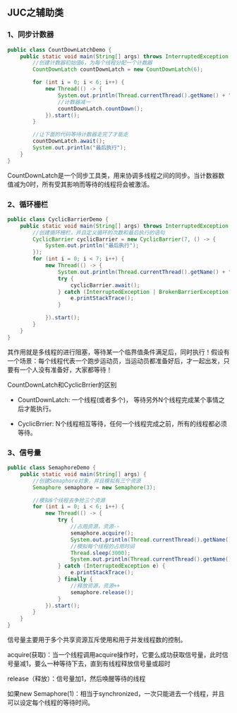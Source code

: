 ## JUC之辅助类

### 1、同步计数器

```Java
public class CountDownLatchDemo {
    public static void main(String[] args) throws InterruptedException {
        //创建计数器初始值6，为每个线程分配一个计数器
        CountDownLatch countDownLatch = new CountDownLatch(6);

        for (int i = 0; i < 6; i++) {
            new Thread(() -> {
                System.out.println(Thread.currentThread().getName() + "go");
                //计数器减一
                countDownLatch.countDown();
            }).start();
        }

        //让下面的代码等待计数器走完了才能走
        countDownLatch.await();
        System.out.println("最后执行");
    }
}
```

CountDownLatch是一个同步工具类，用来协调多线程之间的同步。当计数器数值减为0时，所有受其影响而等待的线程将会被激活。



### 2、循环栅栏

```Java
public class CyclicBarrierDemo {
    public static void main(String[] args) throws InterruptedException {
        //创建循环栅栏，并且定义循环的次数和最后执行的语句
        CyclicBarrier cyclicBarrier = new CyclicBarrier(7, () -> {
            System.out.println("最后执行");
        });
        for (int i = 0; i < 7; i++) {
            new Thread(() -> {
                System.out.println(Thread.currentThread().getName() + "go");
                try {
                    cyclicBarrier.await();
                } catch (InterruptedException | BrokenBarrierException e) {
                    e.printStackTrace();
                }

            }).start();
        }
    }
}
```

其作用就是多线程的进行阻塞，等待某一个临界值条件满足后，同时执行！假设有一个场景：每个线程代表一个跑步运动员，当运动员都准备好后，才一起出发，只要有一个人没有准备好，大家都等待！

CountDownLatch和CyclicBrrier的区别

* CountDownLatch: 一个线程(或者多个)， 等待另外N个线程完成某个事情之后才能执行。

* CyclicBrrier: N个线程相互等待，任何一个线程完成之前，所有的线程都必须等待。



### 3、信号量

```Java
public class SemaphoreDemo {
    public static void main(String[] args) {
        //创建Semaphore对象，并且模拟有三个资源
        Semaphore semaphore = new Semaphore(3);

        //模拟6个线程去争抢三个资源
        for (int i = 0; i < 6; i++) {
            new Thread(() -> {
                try {
                    //占用资源，资源--
                    semaphore.acquire();
                    System.out.println(Thread.currentThread().getName() + "线程抢到资源");
                    //模拟每个线程的占用时间
                    Thread.sleep(3000);
                    System.out.println(Thread.currentThread().getName() + "线程释放资源");
                } catch (InterruptedException e) {
                    e.printStackTrace();
                } finally {
                    //释放资源，资源++
                    semaphore.release();
                }
            }).start();
        }
    }
}
```

信号量主要用于多个共享资源互斥使用和用于并发线程数的控制。

acquire(获取)：当一个线程调用acquire操作时，它要么成功获取信号量，此时信号量减1，要么一种等待下去，直到有线程释放信号量或超时

release（释放）：信号量加1，然后唤醒等待的线程

如果new Semaphore(1)：相当于synchronized，一次只能进去一个线程，并且可以设定每个线程的等待时间。